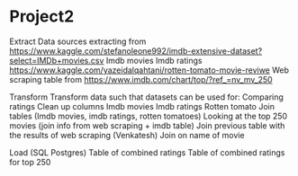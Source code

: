 # Project2
Extract 
Data sources extracting from
https://www.kaggle.com/stefanoleone992/imdb-extensive-dataset?select=IMDb+movies.csv 
Imdb movies 
Imdb ratings 
https://www.kaggle.com/yazeidalqahtani/rotten-tomato-movie-reviwe 
Web scraping table from https://www.imdb.com/chart/top/?ref_=nv_mv_250 

Transform 
Transform data such that datasets can be used for: 
Comparing ratings 
Clean up columns 
Imdb movies 
Imdb ratings 
Rotten tomato 
Join tables (Imdb movies, imdb ratings, rotten tomatoes) 
Looking at the top 250 movies (join info from web scraping + imdb table)
Join previous table with the results of web scraping (Venkatesh) 
Join on name of movie 

Load (SQL Postgres) 
Table of combined ratings 
Table of combined ratings for top 250
